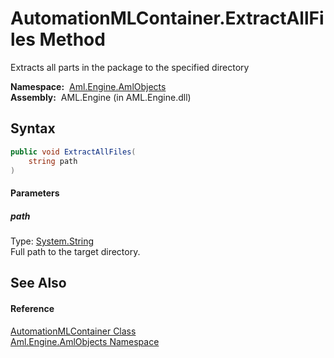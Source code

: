 AutomationMLContainer.ExtractAllFiles Method
============================================
Extracts all parts in the package to the specified directory

  **Namespace:**  [Aml.Engine.AmlObjects][1]  
  **Assembly:**  AML.Engine (in AML.Engine.dll)

Syntax
------

```csharp
public void ExtractAllFiles(
	string path
)
```

#### Parameters

##### *path*
Type: [System.String][2]  
 Full path to the target directory.


See Also
--------

#### Reference
[AutomationMLContainer Class][3]  
[Aml.Engine.AmlObjects Namespace][1]  

[1]: ../README.md
[2]: https://docs.microsoft.com/dotnet/api/system.string
[3]: README.md
[4]: https://www.automationml.org
[5]: ../../icons/logoShade.png